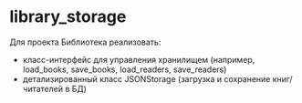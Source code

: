 # library_storage
Для проекта Библиотека реализовать:
- класс-интерфейс для управления хранилищем (например, load_books, save_books, load_readers, save_readers)
- детализированный класс JSONStorage (загрузка и сохранение книг/читателей в БД)
